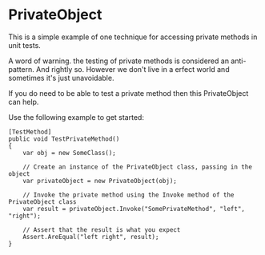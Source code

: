 # PrivateObject
This is a simple example of one technique for accessing private methods in unit tests.

A word of warning.  the testing of private methods is considered an anti-pattern.  And rightly so.
However we don't live in a erfect world and sometimes it's just unavoidable.  

If you do need to be able to test a private method then this PrivateObject can help.

Use the following example to get started:

 
    [TestMethod]
    public void TestPrivateMethod()
    {
        var obj = new SomeClass();

        // Create an instance of the PrivateObject class, passing in the object
        var privateObject = new PrivateObject(obj);

        // Invoke the private method using the Invoke method of the PrivateObject class
        var result = privateObject.Invoke("SomePrivateMethod", "left", "right");

        // Assert that the result is what you expect
        Assert.AreEqual("left right", result);
    }

